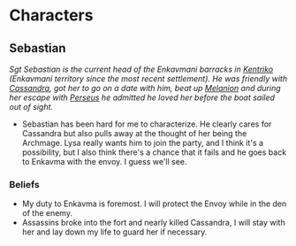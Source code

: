 # Characters
## Sebastian
*Sgt Sebastian is the current head of the Enkavmani barracks in [Kentriko](KentrikoNPCs.md) (Enkavmani territory since the most recent settlement).  He was friendly with [Cassandra](Cassandra.md), got her to go on a date with him, beat up [Melanion](Melanion.md) and during her escape with [Perseus](Perseus.md) he admitted he loved her before the boat sailed out of sight.*

- Sebastian has been hard for me to characterize.  He clearly cares for Cassandra but also pulls away at the thought of her being the Archmage.  Lysa really wants him to join the party, and I think it's a possibility, but I also think there's a chance that it fails and he goes back to Enkavma with the envoy.  I guess we'll see.
### Beliefs
- My duty to Enkavma is foremost.  I will protect the Envoy while in the den of the enemy.
- Assassins broke into the fort and nearly killed Cassandra, I will stay with her and lay down my life to guard her if necessary.